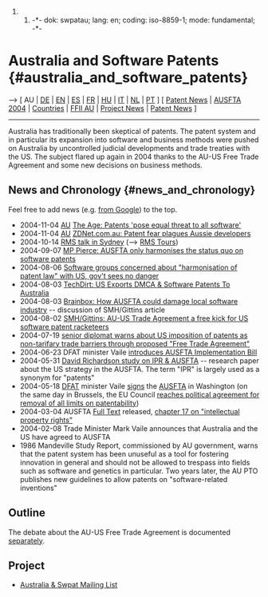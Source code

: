 1.  1.  -\*- dok: swpatau; lang: en; coding: iso-8859-1; mode:
        fundamental; -\*-

# Australia and Software Patents {#australia_and_software_patents}

\--\> \[ AU \| [ DE](SwpatcninoDe "wikilink") \| [
EN](SwpatcninoEn "wikilink") \| [ ES](SwpatcninoEs "wikilink") \| [
FR](SwpatcninoFr "wikilink") \| [ HU](SwpatcninoHu "wikilink") \| [
IT](SwpatcninoIt "wikilink") \| [ NL](SwpatcninoNl "wikilink") \| [
PT](SwpatcninoPt "wikilink") \] \[ [ Patent
News](SwpatcninoEn "wikilink") \| [ AUSFTA 2004](Ausfta04En "wikilink")
\| [ Countries](SwpatgugdeEn "wikilink") \| [ FFII
AU](FfiiAuEn "wikilink") \| [ Project News](FfiiprojNewsEn "wikilink")
\| [ Patent News](SwpatauEn "wikilink") \]

------------------------------------------------------------------------

Australia has traditionally been skeptical of patents. The patent system
and in particular its expansion into software and business methods were
pushed on Australia by uncontrolled judicial developments and trade
treaties with the US. The subject flared up again in 2004 thanks to the
AU-US Free Trade Agreement and some new decisions on business methods.

## News and Chronology {#news_and_chronology}

Feel free to add news (e.g. [from
Google](http://news.google.com/search?hl=en&q=Australia+software+patent&btnG=Search+News "wikilink"))
to the top.

-   2004-11-04 [ AU](FfiiAuEn "wikilink") [The Age: Patents \'pose equal
    threat to all
    software\'](http://www.theage.com.au/news/Breaking/Patents-pose-equal-threat-to-all-software/2004/11/04/1099362275074.html "wikilink")
-   2004-11-04 [ AU](FfiiAuEn "wikilink") [ZDNet.com.au: Patent fear
    plagues Aussie
    developers](http://www.zdnet.com.au/news/business/0,39023166,39165409,00.htm "wikilink")
-   2004-10-14 [RMS talk in
    Sydney](http://www.bakercyberlawcentre.org/2004/talks/LTT_04_stallman.htm "wikilink")
    (\--\> [ RMS Tours](RmsToursEn "wikilink"))
-   2004-09-07 [ MP Pierce: AUSFTA only harmonises the status quo on
    software patents](Ausfta040907En "wikilink")
-   2004-08-06 [ Software groups concerned about \"harmonisation of
    patent law\" with US, gov\'t sees no
    danger](Ausfta040806En "wikilink")
-   2004-08-03 [TechDirt: US Exports DMCA & Software Patents To
    Australia](http://www.techdirt.com/articles/20040803/1122232.shtml "wikilink")
-   2004-08-03 [Brainbox: How AUSFTA could damage local software
    industry](http://www.brainbox.com.au/brainbox/home.nsf/0/C927B8A15DD6093849256EE40036DC26?opendocument "wikilink")
    \-- discussion of SMH/Gittins article
-   2004-08-02 [SMH/Gittins: AU-US Trade Agreement a free kick for US
    software patent
    racketeers](http://www.smh.com.au/articles/2004/08/01/1091298576840.html?oneclick=true "wikilink")
-   2004-07-19 [ senior diplomat warns about US imposition of patents as
    non-tarifary trade barriers through proposed \"Free Trade
    Agreement\"](Ausfta040719En "wikilink")
-   2004-06-23 DFAT minister Vaile [introduces AUSFTA Implementation
    Bill](http://www.trademinister.gov.au/speeches/2004/040623_2nd_reading_usfta.html "wikilink")
-   2004-05-31 [David Richardson study on IPR &
    AUSFTA](http://www.aph.gov.au/Library/pubs/rp/2003-04/04rp14.htm "wikilink")
    \-- research paper about the US strategy in the AUSFTA. The term
    \"IPR\" is largely used as a synonym for \"patents\"
-   2004-05-18 [DFAT](http://www.dfat.gov.au/ "wikilink") minister Vaile
    [signs](http://www.dfat.gov.au/trade/negotiations/us.html "wikilink")
    the
    [AUSFTA](http://www.dfat.gov.au/trade/negotiations/us_fta/final-text/index.html "wikilink")
    in Washington (on the same day in Brussels, the EU Council [ reaches
    political agreement for removal of all limits on
    patentability](Cons040518En "wikilink"))
-   2004-03-04 AUSFTA [Full
    Text](http://www.dfat.gov.au/trade/negotiations/us_fta/final-text/index.html "wikilink")
    released, [chapter 17 on \"intellectual property
    rights\"](http://www.dfat.gov.au/trade/negotiations/us_fta/final-text/chapter_17.html "wikilink")
-   2004-02-08 Trade Minister Mark Vaile announces that Australia and
    the US have agreed to AUSFTA
-   1986 Mandeville Study Report, commissioned by AU government, warns
    that the patent system has been unuseful as a tool for fostering
    innovation in general and should not be allowed to trespass into
    fields such as software and genetics in particular. Two years later,
    the AU PTO publishes new guidelines to allow patents on
    \"software-related inventions\"

## Outline

The debate about the AU-US Free Trade Agreement is documented
[separately](http://kwiki.ffii.org/Ausfta04En "wikilink").

## Project

-   [Australia & Swpat Mailing
    List](http://lists.ffii.org/mailman/listinfo/au-parl/ "wikilink")
